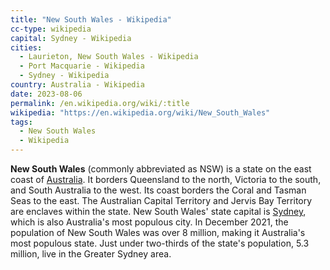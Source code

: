 ```yaml
---
title: "New South Wales - Wikipedia"
cc-type: wikipedia
capital: Sydney - Wikipedia
cities:
  - Laurieton, New South Wales - Wikipedia
  - Port Macquarie - Wikipedia
  - Sydney - Wikipedia
country: Australia - Wikipedia
date: 2023-08-06
permalink: /en.wikipedia.org/wiki/:title
wikipedia: "https://en.wikipedia.org/wiki/New_South_Wales"
tags:
  - New South Wales
  - Wikipedia
---
```

**New South Wales** (commonly abbreviated as NSW) is a state on the east coast of [Australia](/en.wikipedia.org/wiki/Australia). It borders Queensland to the north, Victoria to the south, and South Australia to the west. Its coast borders the Coral and Tasman Seas to the east. The Australian Capital Territory and Jervis Bay Territory are enclaves within the state. New South Wales' state capital is [Sydney](/en.wikipedia.org/wiki/Sydney), which is also Australia's most populous city. In December 2021, the population of New South Wales was over 8 million, making it Australia's most populous state. Just under two-thirds of the state's population, 5.3 million, live in the Greater Sydney area.
